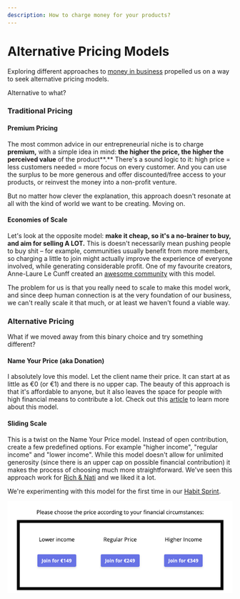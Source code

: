 ```yaml
---
description: How to charge money for your products?
---
```


# Alternative Pricing Models

Exploring different approaches to [money in business](less-money-more-freedom.md) propelled us on a way to seek alternative pricing models.

Alternative to what?

### Traditional Pricing

#### Premium Pricing

The most common advice in our entrepreneurial niche is to charge **premium,** with a simple idea in mind: **the higher the price, the higher the perceived value** of the product**.** There's a sound logic to it: high price = less customers needed = more focus on every customer. And you can use the surplus to be more generous and offer discounted/free access to your products, or reinvest the money into a non-profit venture.

But no matter how clever the explanation, this approach doesn't resonate at all with the kind of world we want to be creating. Moving on.

#### Economies of Scale

Let's look at the opposite model: **make it cheap, so it's a no-brainer to buy, and aim for selling A LOT.** This is doesn't necessarily mean pushing people to buy shit – for example, communities usually benefit from more members, so charging a little to join might actually improve the experience of everyone involved, while generating considerable profit. One of my favourite creators, Anne-Laure Le Cunff created an [awesome community](https://nesslabs.com/) with this model.

The problem for us is that you really need to scale to make this model work, and since deep human connection is at the very foundation of our business, we can't really scale it that much, or at least we haven't found a viable way.

### Alternative Pricing

What if we moved away from this binary choice and try something different?

#### Name Your Price \(aka Donation\)

I absolutely love this model. Let the client name their price. It can start at as little as €0 \(or €1\) and there is no upper cap. The beauty of this approach is that it's affordable to anyone, but it also leaves the space for people with high financial means to contribute a lot. Check out this [article](https://medium.com/@tmorkes/pay-what-you-want-the-ultimate-sales-strategy-4030c63c5798) to learn more about this model.

#### Sliding Scale

This is a twist on the Name Your Price model. Instead of open contribution, create a few predefined options. For example "higher income", "regular income" and "lower income". While this model doesn't allow for unlimited generosity \(since there is an upper cap on possible financial contribution\) it makes the process of choosing much more straightforward. We've seen this approach work for [Rich & Nati](https://www.thehum.org/) and we liked it a lot.

We're experimenting with this model for the first time in our [Habit Sprint](../projects/habit-sprint.md).

![](../.gitbook/assets/screenshot-2021-03-06-at-09.48.59.png)



